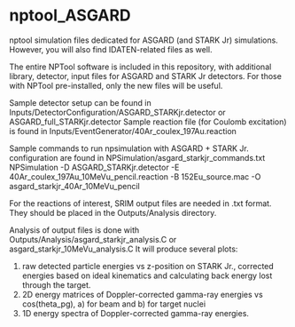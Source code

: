 # nptool_ASGARD
nptool simulation files dedicated for ASGARD (and STARK Jr) simulations. However, you will also find IDATEN-related files as well.

The entire NPTool software is included in this repository, with additional library, detector, input files for ASGARD and STARK Jr detectors. 
For those with NPTool pre-installed, only the new files will be useful.

Sample detector setup can be found in Inputs/DetectorConfiguration/ASGARD_STARKjr.detector or ASGARD_full_STARKjr.detector
Sample reaction file (for Coulomb excitation) is found in Inputs/EventGenerator/40Ar_coulex_197Au.reaction

Sample commands to run npsimulation with ASGARD + STARK Jr. configuration are found in NPSimulation/asgard_starkjr_commands.txt
NPSimulation -D ASGARD_STARKjr.detector -E 40Ar_coulex_197Au_10MeVu_pencil.reaction -B 152Eu_source.mac -O asgard_starkjr_40Ar_10MeVu_pencil

For the reactions of interest, SRIM output files are needed in .txt format. They should be placed in the Outputs/Analysis directory.

Analysis of output files is done with Outputs/Analysis/asgard_starkjr_analysis.C or asgard_starkjr_10MeVu_analysis.C
It will produce several plots: 
1. raw detected particle energies vs z-position on STARK Jr., corrected energies based on ideal kinematics and calculating back energy lost through the target.
2. 2D energy matrices of Doppler-corrected gamma-ray energies vs cos(theta_pg), a) for beam and b) for target nuclei
3. 1D energy spectra of Doppler-corrected gamma-ray energies.
 
